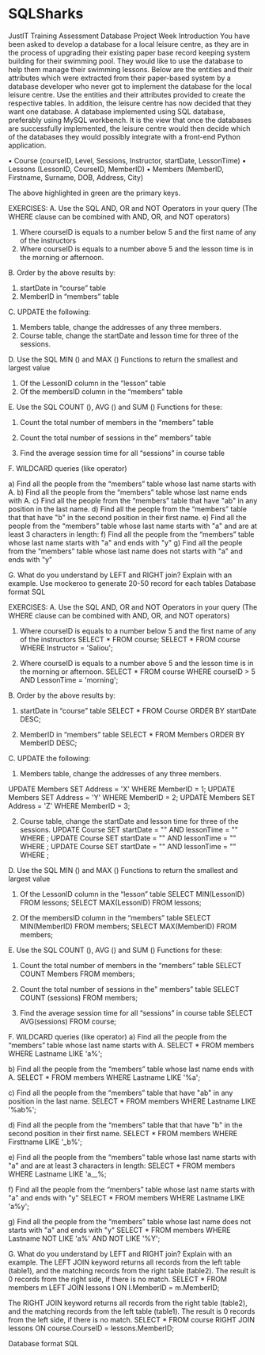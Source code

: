 # SQLSharks
JustIT Training Assessment
Database Project Week
Introduction
You have been asked to develop a database for a local leisure centre, as they are in the process of upgrading their existing paper base record keeping system building for their swimming pool. They would like to use the database to help them manage their swimming lessons. Below are the entities and their attributes which were extracted from their paper-based system by a database developer who never got to implement the database for the local leisure centre. Use the entities and their attributes provided to create the respective tables. In addition, the leisure centre has now decided that they want one database. A database implemented using SQL database, preferably using MySQL workbench.   It is the view that once the databases are successfully implemented, the leisure centre would then decide which of the databases they would possibly integrate with a front-end Python application.  

•	Course (courseID, Level, Sessions, Instructor, startDate, LessonTime)
•	Lessons (LessonID, CourseID, MemberID) 
•	Members (MemberID, Firstname, Surname, DOB, Address, City)

The above highlighted in green are the primary keys.

EXERCISES:
A.	Use the SQL AND, OR and NOT Operators in your query (The WHERE clause can be combined with AND, OR, and NOT operators)
1.	Where courseID is equals to a number below 5 and the first name of any of the instructors 
2.	Where courseID is equals to a number above 5 and the lesson time is in the morning or afternoon. 

B.	Order by the above results by:
1.	 startDate in “course” table
2.	 MemberID in “members” table

C.	UPDATE the following:
1.	 Members table, change the addresses of any three members.
2.	Course table, change the startDate and lesson time for three of the sessions.

D.	Use the SQL MIN () and MAX () Functions to return the smallest and largest value 
1.	Of the LessonID column in the “lesson” table
2.	Of the membersID column in the “members” table 

E.	Use the SQL COUNT (), AVG () and SUM () Functions for these:
1.	Count the total number of members in the “members” table

2.	Count the total number of sessions in the” members” table
3.	Find the average session time for all “sessions” in course table 

F.	WILDCARD queries (like operator) 

a)	Find all the people from the “members” table whose last name starts with A.
b)	Find all the people from the “members” table whose last name ends with A.
c)	Find all the people from the “members” table that have "ab" in any position in the last name.
d)	Find all the people from the “members” table that that have "b" in the second position in their first name.
e)	Find all the people from the “members” table whose last name starts with "a" and are at least 3 characters in length:
f)	Find all the people from the “members” table whose last name starts with "a" and ends with "y"
g)	Find all the people from the “members” table whose last name does not starts with "a" and ends with "y"

G.	What do you understand by LEFT and RIGHT join? Explain with an example.
Use mockeroo to generate 20-50 record for each tables
Database format SQL



EXERCISES:
A.	Use the SQL AND, OR and NOT Operators in your query (The WHERE clause can be combined with AND, OR, and NOT operators)
1.	Where courseID is equals to a number below 5 and the first name of any of the instructors 
SELECT * FROM course;
SELECT * FROM course WHERE Instructor = 'Saliou';

2.	Where courseID is equals to a number above 5 and the lesson time is in the morning or afternoon. 
SELECT * FROM course WHERE courseID > 5 AND LessonTime = 'morning';


B.	Order by the above results by:

1.	 startDate in “course” table
SELECT * FROM Course ORDER BY startDate DESC; 

2.	 MemberID in “members” table
SELECT * FROM Members ORDER BY MemberID DESC; 

C.	UPDATE the following:
1.	 Members table, change the addresses of any three members.

UPDATE Members SET Address = 'X' WHERE MemberID = 1;
UPDATE Members SET Address = 'Y' WHERE MemberID = 2;
UPDATE Members SET Address = 'Z' WHERE MemberID = 3;

2.	Course table, change the startDate and lesson time for three of the sessions.
UPDATE Course SET startDate = "" AND lessonTime = "" WHERE ; 
UPDATE Course SET startDate = "" AND lessonTime = "" WHERE ; 
UPDATE Course SET startDate = "" AND lessonTime = "" WHERE ; 

D.	Use the SQL MIN () and MAX () Functions to return the smallest and largest value 
1.	Of the LessonID column in the “lesson” table
SELECT MIN(LessonID) FROM lessons;
SELECT MAX(LessonID) FROM lessons;

2.	Of the membersID column in the “members” table 
SELECT MIN(MemberID) FROM members;
SELECT MAX(MemberID) FROM members;

E.	Use the SQL COUNT (), AVG () and SUM () Functions for these:
1.	Count the total number of members in the “members” table
SELECT COUNT Members FROM members;

2.	Count the total number of sessions in the” members” table
SELECT COUNT (sessions) FROM members;

3.	Find the average session time for all “sessions” in course table 
SELECT AVG(sessions) FROM course;

F.	WILDCARD queries (like operator) 
a)	Find all the people from the “members” table whose last name starts with A.
SELECT * FROM members WHERE Lastname LIKE 'a%';

b)	Find all the people from the “members” table whose last name ends with A.
SELECT * FROM members WHERE Lastname LIKE '%a';

c)	Find all the people from the “members” table that have "ab" in any position in the last name.
SELECT * FROM members WHERE Lastname LIKE '%ab%';

d)	Find all the people from the “members” table that that have "b" in the second position in their first name.
SELECT * FROM members WHERE Firsttname LIKE '_b%';

e)	Find all the people from the “members” table whose last name starts with "a" and are at least 3 characters in length:
SELECT * FROM members WHERE Lastname LIKE 'a__%;

f)	Find all the people from the “members” table whose last name starts with "a" and ends with "y"
SELECT * FROM members WHERE Lastname LIKE 'a%y';

g)	Find all the people from the “members” table whose last name does not starts with "a" and ends with "y"
SELECT * FROM members WHERE Lastname NOT LIKE 'a%' AND NOT LIKE '%Y';

G.	What do you understand by LEFT and RIGHT join? Explain with an example.
The LEFT JOIN keyword returns all records from the left table (table1), and the matching records from the right table (table2). 
The result is 0 records from the right side, if there is no match.
SELECT * FROM members m
LEFT JOIN lessons l ON l.MemberID =  m.MemberID;
 
The RIGHT JOIN keyword returns all records from the right table (table2), and the matching records from the left table (table1). 
The result is 0 records from the left side, if there is no match.
SELECT * FROM course RIGHT JOIN lessons ON course.CourseID = lessons.MemberID;

Database format SQL
